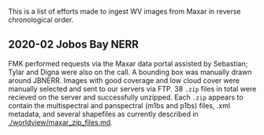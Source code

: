 This is a list of efforts made to ingest WV images from Maxar in reverse chronological order.

## 2020-02 Jobos Bay NERR
FMK performed requests via the Maxar data portal assisted by Sebastian; Tylar and Digna were also on the call.
A bounding box was manually drawn around JBNERR.
Images with good coverage and low cloud cover were manually selected and sent to our servers via FTP.
38 `.zip` files in total were recieved on the server and successfully unzipped.
Each `.zip` appears to contain the multispectral and panspectral (m1bs and p1bs) files, .xml metadata, and several shapefiles as currently described in [./worldview/maxar_zip_files.md](https://github.com/USF-IMARS/data-docs/blob/master/docs/worldview/maxar_zip_files.md).
